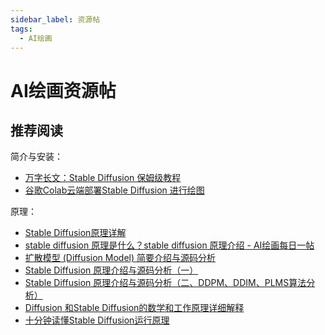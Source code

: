 ```yaml
---
sidebar_label: 资源帖
tags:
  - AI绘画
---
```


# AI绘画资源帖

## 推荐阅读

简介与安装：

- [万字长文：Stable Diffusion 保姆级教程](https://blog.csdn.net/jarodyv/article/details/129387945)
- [谷歌Colab云端部署Stable Diffusion 进行绘图](https://blog.csdn.net/weixin_43905975/article/details/130059104)

原理：

- [Stable Diffusion原理详解](https://jarod.blog.csdn.net/article/details/129280836)
- [stable diffusion 原理是什么？stable diffusion 原理介绍 - AI绘画每日一帖](https://www.nolibox.com/creator_articles/principle_of_stablediffusion.html)
- [扩散模型 (Diffusion Model) 简要介绍与源码分析](https://blog.csdn.net/Eric_1993/article/details/127455977)
- [Stable Diffusion 原理介绍与源码分析（一）](https://blog.csdn.net/Eric_1993/article/details/129393890)
- [Stable Diffusion 原理介绍与源码分析（二、DDPM、DDIM、PLMS算法分析）](https://blog.csdn.net/Eric_1993/article/details/129600524)
- [Diffusion 和Stable Diffusion的数学和工作原理详细解释](https://developer.aliyun.com/article/1134030)
- [十分钟读懂Stable Diffusion运行原理](https://www.cnblogs.com/88223100/p/Principle-of-Stable-Diffusion-Operation.html)
